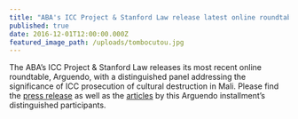```yaml
---
title: "ABA's ICC Project & Stanford Law release latest online roundtable, Arguendo, on the protection of cultural property and accountability"
published: true
date: 2016-12-01T12:00:00.000Z
featured_image_path: /uploads/tombocutou.jpg
---
```



The ABA’s ICC Project & Stanford Law releases its most recent online roundtable, Arguendo, with a distinguished panel addressing the significance of ICC prosecution of cultural destruction in Mali. Please find the [press release](https://www.international-criminal-justice-today.org/news/abas-icc-project--stanford-law-release-latest-online-roundtable-arguendo-on-icc-prosecution-of-cultural-destruction/) as well as the [articles](https://www.international-criminal-justice-today.org/arguendo/question/what-is-the-significance-of-the-iccs-war-crime-charges-of-attacks-on-cultural-property-in-mali/) by this Arguendo installment’s distinguished participants.
